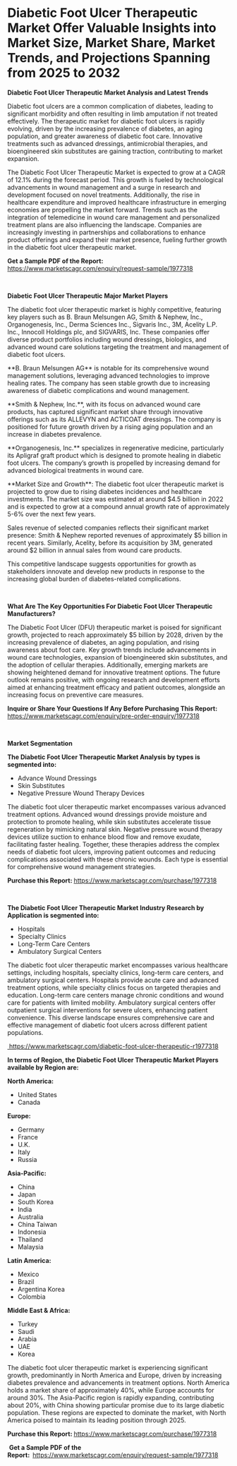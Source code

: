 <p><h1>Diabetic Foot Ulcer Therapeutic Market Offer Valuable Insights into Market Size, Market Share, Market Trends, and Projections Spanning from 2025 to 2032</h1></p><p><strong>Diabetic Foot Ulcer Therapeutic Market Analysis and Latest Trends</strong></p>
<p><p>Diabetic foot ulcers are a common complication of diabetes, leading to significant morbidity and often resulting in limb amputation if not treated effectively. The therapeutic market for diabetic foot ulcers is rapidly evolving, driven by the increasing prevalence of diabetes, an aging population, and greater awareness of diabetic foot care. Innovative treatments such as advanced dressings, antimicrobial therapies, and bioengineered skin substitutes are gaining traction, contributing to market expansion.</p><p>The Diabetic Foot Ulcer Therapeutic Market is expected to grow at a CAGR of 12.1% during the forecast period. This growth is fueled by technological advancements in wound management and a surge in research and development focused on novel treatments. Additionally, the rise in healthcare expenditure and improved healthcare infrastructure in emerging economies are propelling the market forward. Trends such as the integration of telemedicine in wound care management and personalized treatment plans are also influencing the landscape. Companies are increasingly investing in partnerships and collaborations to enhance product offerings and expand their market presence, fueling further growth in the diabetic foot ulcer therapeutic market.</p></p>
<p><strong>Get a Sample PDF of the Report:&nbsp;</strong> <a href="https://www.marketscagr.com/enquiry/request-sample/1977318?utm_campaign=2097&utm_medium=2&utm_source=Github&utm_content=ia&utm_term=13042025&utm_id=diabetic-foot-ulcer-therapeutic">https://www.marketscagr.com/enquiry/request-sample/1977318</a></p>
<p>&nbsp;</p>
<p><strong>Diabetic Foot Ulcer Therapeutic Major Market Players</strong></p>
<p><p>The diabetic foot ulcer therapeutic market is highly competitive, featuring key players such as B. Braun Melsungen AG, Smith & Nephew, Inc., Organogenesis, Inc., Derma Sciences Inc., Sigvaris Inc., 3M, Acelity L.P. Inc., Innocoll Holdings plc, and SIGVARIS, Inc. These companies offer diverse product portfolios including wound dressings, biologics, and advanced wound care solutions targeting the treatment and management of diabetic foot ulcers.</p><p>**B. Braun Melsungen AG** is notable for its comprehensive wound management solutions, leveraging advanced technologies to improve healing rates. The company has seen stable growth due to increasing awareness of diabetic complications and wound management.</p><p>**Smith & Nephew, Inc.**, with its focus on advanced wound care products, has captured significant market share through innovative offerings such as its ALLEVYN and ACTICOAT dressings. The company is positioned for future growth driven by a rising aging population and an increase in diabetes prevalence.</p><p>**Organogenesis, Inc.** specializes in regenerative medicine, particularly its Apligraf graft product which is designed to promote healing in diabetic foot ulcers. The company’s growth is propelled by increasing demand for advanced biological treatments in wound care.</p><p>**Market Size and Growth**: The diabetic foot ulcer therapeutic market is projected to grow due to rising diabetes incidences and healthcare investments. The market size was estimated at around $4.5 billion in 2022 and is expected to grow at a compound annual growth rate of approximately 5-6% over the next few years.</p><p>Sales revenue of selected companies reflects their significant market presence: Smith & Nephew reported revenues of approximately $5 billion in recent years. Similarly, Acelity, before its acquisition by 3M, generated around $2 billion in annual sales from wound care products.</p><p>This competitive landscape suggests opportunities for growth as stakeholders innovate and develop new products in response to the increasing global burden of diabetes-related complications.</p></p>
<p>&nbsp;</p>
<p><strong>What Are The Key Opportunities For Diabetic Foot Ulcer Therapeutic Manufacturers?</strong></p>
<p><p>The Diabetic Foot Ulcer (DFU) therapeutic market is poised for significant growth, projected to reach approximately $5 billion by 2028, driven by the increasing prevalence of diabetes, an aging population, and rising awareness about foot care. Key growth trends include advancements in wound care technologies, expansion of bioengineered skin substitutes, and the adoption of cellular therapies. Additionally, emerging markets are showing heightened demand for innovative treatment options. The future outlook remains positive, with ongoing research and development efforts aimed at enhancing treatment efficacy and patient outcomes, alongside an increasing focus on preventive care measures.</p></p>
<p><strong>Inquire or Share Your Questions If Any Before Purchasing This Report:</strong> <a href="https://www.marketscagr.com/enquiry/pre-order-enquiry/1977318?utm_campaign=2097&utm_medium=2&utm_source=Github&utm_content=ia&utm_term=13042025&utm_id=diabetic-foot-ulcer-therapeutic">https://www.marketscagr.com/enquiry/pre-order-enquiry/1977318</a></p>
<p>&nbsp;</p>
<p><strong>Market Segmentation</strong></p>
<p><strong>The Diabetic Foot Ulcer Therapeutic Market Analysis by types is segmented into:</strong></p>
<p><ul><li>Advance Wound Dressings</li><li>Skin Substitutes</li><li>Negative Pressure Wound Therapy Devices</li></ul></p>
<p><p>The diabetic foot ulcer therapeutic market encompasses various advanced treatment options. Advanced wound dressings provide moisture and protection to promote healing, while skin substitutes accelerate tissue regeneration by mimicking natural skin. Negative pressure wound therapy devices utilize suction to enhance blood flow and remove exudate, facilitating faster healing. Together, these therapies address the complex needs of diabetic foot ulcers, improving patient outcomes and reducing complications associated with these chronic wounds. Each type is essential for comprehensive wound management strategies.</p></p>
<p><strong>Purchase this Report:&nbsp;</strong><a href="https://www.marketscagr.com/purchase/1977318?utm_campaign=2097&utm_medium=2&utm_source=Github&utm_content=ia&utm_term=13042025&utm_id=diabetic-foot-ulcer-therapeutic">https://www.marketscagr.com/purchase/1977318</a></p>
<p>&nbsp;</p>
<p><strong>The Diabetic Foot Ulcer Therapeutic Market Industry Research by Application is segmented into:</strong></p>
<p><ul><li>Hospitals</li><li>Specialty Clinics</li><li>Long-Term Care Centers</li><li>Ambulatory Surgical Centers</li></ul></p>
<p><p>The diabetic foot ulcer therapeutic market encompasses various healthcare settings, including hospitals, specialty clinics, long-term care centers, and ambulatory surgical centers. Hospitals provide acute care and advanced treatment options, while specialty clinics focus on targeted therapies and education. Long-term care centers manage chronic conditions and wound care for patients with limited mobility. Ambulatory surgical centers offer outpatient surgical interventions for severe ulcers, enhancing patient convenience. This diverse landscape ensures comprehensive care and effective management of diabetic foot ulcers across different patient populations.</p></p>
<p><a href="https://www.marketscagr.com/diabetic-foot-ulcer-therapeutic-r1977318?utm_campaign=2097&utm_medium=2&utm_source=Github&utm_content=ia&utm_term=13042025&utm_id=diabetic-foot-ulcer-therapeutic">&nbsp;https://www.marketscagr.com/diabetic-foot-ulcer-therapeutic-r1977318</a></p>
<p><strong>In terms of Region, the Diabetic Foot Ulcer Therapeutic Market Players available by Region are:</strong></p>
<p>
    <p> <strong> North America: </strong>
        <ul>
            <li>United States</li>
            <li>Canada</li>
        </ul>
        </p> 
    <p> <strong> Europe: </strong>
        <ul>
            <li>Germany</li>
            <li>France</li>
            <li>U.K.</li>
            <li>Italy</li>
            <li>Russia</li>
        </ul>
        </p> 
    <p> <strong> Asia-Pacific: </strong>
        <ul>
            <li>China</li>
            <li>Japan</li>
            <li>South Korea</li>
            <li>India</li>
            <li>Australia</li>
            <li>China Taiwan</li>
            <li>Indonesia</li>
            <li>Thailand</li>
            <li>Malaysia</li>
        </ul>
        </p> 
    <p> <strong> Latin America: </strong>
        <ul>
            <li>Mexico</li>
            <li>Brazil</li>
            <li>Argentina Korea</li>
            <li>Colombia</li>
        </ul>
        </p> 
    <p> <strong> Middle East & Africa: </strong>
        <ul>
            <li>Turkey</li>
            <li>Saudi</li>
            <li>Arabia</li>
            <li>UAE</li>
            <li>Korea</li>
        </ul>
    </p>
    </p>
<p><p>The diabetic foot ulcer therapeutic market is experiencing significant growth, predominantly in North America and Europe, driven by increasing diabetes prevalence and advancements in treatment options. North America holds a market share of approximately 40%, while Europe accounts for around 30%. The Asia-Pacific region is rapidly expanding, contributing about 20%, with China showing particular promise due to its large diabetic population. These regions are expected to dominate the market, with North America poised to maintain its leading position through 2025.</p></p>
<p><strong>Purchase this Report: </strong><a href="https://www.marketscagr.com/purchase/1977318?utm_campaign=2097&utm_medium=2&utm_source=Github&utm_content=ia&utm_term=13042025&utm_id=diabetic-foot-ulcer-therapeutic">https://www.marketscagr.com/purchase/1977318</a></p>
<p>&nbsp;<strong>Get a Sample PDF of the Report:&nbsp;&nbsp;</strong><a href="https://www.marketscagr.com/enquiry/request-sample/1977318?utm_campaign=2097&utm_medium=2&utm_source=Github&utm_content=ia&utm_term=13042025&utm_id=diabetic-foot-ulcer-therapeutic">https://www.marketscagr.com/enquiry/request-sample/1977318</a></p>
<p><strong></strong></p>
<p><p></p><p></p><p></p></p>